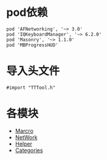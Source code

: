 #  pod依赖
```
pod 'AFNetworking', '~> 3.0'
pod 'IQKeyboardManager', '~> 6.2.0'
pod 'Masonry', '~> 1.1.0'
pod 'MBProgressHUD'
```
# 导入头文件
```
#import "TTTool.h"
```
# 各模块

- [Marcro](/TTToolSamples/README/Marcro.md)
- [NetWork](/TTToolSamples/README/MNetWork.md)
- [Helper](/TTToolSamples/README/Helper.md)
- [Categories](/TTToolSamples/README/Categories.md)

## 

